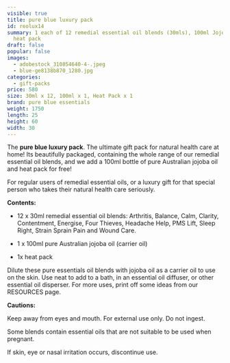```yaml
---
visible: true
title: pure blue luxury pack
id: reolux14
summary: 1 each of 12 remedial essential oil blends (30mls), 100ml Jojoba oil, 1
  heat pack
draft: false
popular: false
images:
  - adobestock_310854640-4-.jpeg
  - blue-ge8138b870_1280.jpg
categories:
  - gift-packs
price: 580
size: 30ml x 12, 100ml x 1, Heat Pack x 1
brand: pure blue essentials
weight: 1750
length: 25
height: 60
width: 30
---
```

The **pure blue luxury pack**.  The ultimate gift pack for natural health care at home!  Its beautifully packaged,  containing the whole range of our remedial essential oil blends, and we add a 100ml bottle of pure Australian jojoba oil and heat pack for free!

For regular users of remedial essential oils, or a luxury gift for that special person who takes their natural health care seriously.

**Contents:**

* 12 x 30ml remedial essential oil blends: Arthritis, Balance, Calm, Clarity, Contentment, Energise, Four Thieves, Headache Help, PMS Lift, Sleep Right, Strain Sprain Pain and Wound Care.

* 1 x 100ml pure Australian jojoba oil (carrier oil)

* 1x heat pack

Dilute these pure essentials oil blends with jojoba oil as a carrier oil to use on the skin.
Use neat to add to a bath, in an essential oil diffuser, or other essential oil disperser.
For more uses, print off some ideas from our RESOURCES page.

**Cautions:**

Keep away from eyes and mouth. For external use only. Do not ingest.  

Some blends contain essential oils that are not suitable to be used when pregnant. 

If skin, eye or nasal irritation occurs, discontinue use.